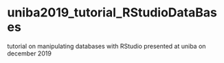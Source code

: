 # uniba2019_tutorial_RStudioDataBases
tutorial on manipulating databases with RStudio presented at uniba on december 2019
